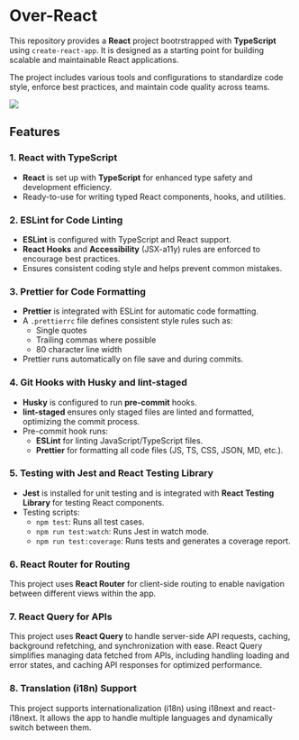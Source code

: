 # Over-React

This repository provides a **React** project bootrstrapped with **TypeScript** using `create-react-app`. It is designed as a starting point for building scalable and maintainable React applications.

The project includes various tools and configurations to standardize code style, enforce best practices, and maintain code quality across teams.

![](https://i.imgur.com/m7e5dOf.png)

## Features

### 1. React with TypeScript

- **React** is set up with **TypeScript** for enhanced type safety and development efficiency.
- Ready-to-use for writing typed React components, hooks, and utilities.

### 2. ESLint for Code Linting

- **ESLint** is configured with TypeScript and React support.
- **React Hooks** and **Accessibility** (JSX-a11y) rules are enforced to encourage best practices.
- Ensures consistent coding style and helps prevent common mistakes.

### 3. Prettier for Code Formatting

- **Prettier** is integrated with ESLint for automatic code formatting.
- A `.prettierrc` file defines consistent style rules such as:
  - Single quotes
  - Trailing commas where possible
  - 80 character line width
- Prettier runs automatically on file save and during commits.

### 4. Git Hooks with Husky and lint-staged

- **Husky** is configured to run **pre-commit** hooks.
- **lint-staged** ensures only staged files are linted and formatted, optimizing the commit process.
- Pre-commit hook runs:
  - **ESLint** for linting JavaScript/TypeScript files.
  - **Prettier** for formatting all code files (JS, TS, CSS, JSON, MD, etc.).

### 5. Testing with Jest and React Testing Library

- **Jest** is installed for unit testing and is integrated with **React Testing Library** for testing React components.
- Testing scripts:
  - `npm test`: Runs all test cases.
  - `npm run test:watch`: Runs Jest in watch mode.
  - `npm run test:coverage`: Runs tests and generates a coverage report.

### 6. **React Router for Routing**

This project uses **React Router** for client-side routing to enable navigation between different views within the app.

### 7. **React Query for APIs**

This project uses **React Query** to handle server-side API requests, caching, background refetching, and synchronization with ease. React Query simplifies managing data fetched from APIs, including handling loading and error states, and caching API responses for optimized performance.

### 8. **Translation (i18n) Support**

This project supports internationalization (i18n) using i18next and react-i18next. It allows the app to handle multiple languages and dynamically switch between them.

